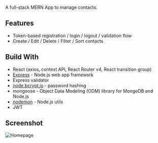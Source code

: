A full-stack MERN App to manage contacts.

## Features ##
- Token-based registration / login / logout / validation flow
- Create / Edit / Delete / Filter / Sort contacts

## Build With ## 
- React (axios, context API, React Router v4, React transition group)
- [Express](https://expressjs.com/) - Node.js web app framework
- Express validator
- [node.bcrypt.js](https://www.npmjs.com/package/bcrypt) - password hashing
- mongoose - Object Data Modeling (ODM) library for MongoDB and Node.js
- [nodemon](https://nodemon.io/#:~:text=Nodemon%20is%20a%20utility%20that,restart%20when%20your%20code%20changes.) - Node.js utils
- JWT

## Screenshot ##
![Homepage](https://user-images.githubusercontent.com/65449903/88945253-5895fd80-d2c0-11ea-8e0a-4ec30fd11848.png)

